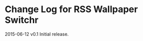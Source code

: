 Change Log for RSS Wallpaper Switchr
====================================

2015-06-12  v0.1  Initial release. 
